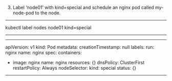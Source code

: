 3. Label ‘node01’ with kind=special and schedule an nginx pod called my-node-pod to the node.

***********************************************

kubectl label nodes node01 kind=special

***********************************************

***********************************************


apiVersion: v1
kind: Pod
metadata:
  creationTimestamp: null
  labels:
    run: nginx
  name: nginx
spec:
  containers:
  - image: nginx
    name: nginx
    resources: {}
  dnsPolicy: ClusterFirst
  restartPolicy: Always
  nodeSelector:
    kind: special
status: {}

***********************************************
